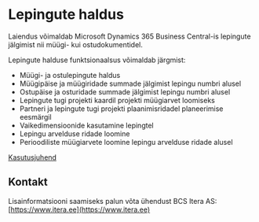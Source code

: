 # Lepingute haldus
Laiendus võimaldab Microsoft Dynamics 365 Business Central-is lepingute jälgimist nii müügi- kui ostudokumentidel.

Lepingute halduse funktsionaalsus võimaldab järgmist:

- Müügi- ja ostulepingute haldus
- Müügipäise ja müügiridade summade jälgimist lepingu numbri alusel
- Ostupäise ja osturidade summade jälgimist lepingu numbri alusel
- Lepingute tugi projekti kaardil projekti müügiarvet loomiseks
- Partneri ja lepingute tugi projekti plaanimisridadel planeerimise eesmärgil 
- Vaikedimensioonide kasutamine lepingtel
- Lepingu arvelduse ridade loomine
- Perioodiliste müügiarvete loomine lepingu arvelduse ridade alusel

[Kasutusjuhend](help.md)

## Kontakt

Lisainformatsiooni saamiseks palun võta ühendust BCS Itera AS:
[https://www.itera.ee](https://www.itera.ee)
